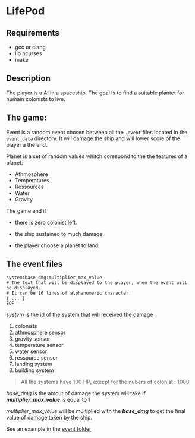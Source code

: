 # LifePod

## Requirements
* gcc or clang
* lib ncurses
* make

## Description
The player is a AI in a spaceship. The goal is to find a suitable plantet for humain colonists to live.

## The game:
Event is a random event chosen between all the `.event` files located in the `event_data` directory.
It will damage the ship and will lower score of the player a the end. 

Planet is a set of random values whitch corespond to the the features of a planet.
 - Athmosphere
 - Temperatures
 - Ressources
 - Water
 - Gravity

The game end if
 - there is zero colonist left.
 - the ship sustained to much damage. 

 - the player choose a planet to land.

## The event files
```
system:base_dmg:multiplier_max_value
# The text that will be displayed to the player, when the event will be displayed.
# It can be 10 lines of alphanumeric character.
{ ... }
EOF
```
*system* is the id of the system that will received the damage
1. colonists
2. athmosphere sensor
3. gravity sensor
4. temperature sensor
5. water sensor
6. ressource sensor
7. landing system
8. building system

> All the systems have 100 HP, execpt for the nubers of colonist : 1000

*base_dmg* is the amout of damage the system will take if ***multiplier_max_value*** is equal to 1

*multiplier_max_value* will be multiplied with the ***base_dmg*** to get the final value of damage taken by the ship.

See an example in the [event folder](event_data/1.event)
